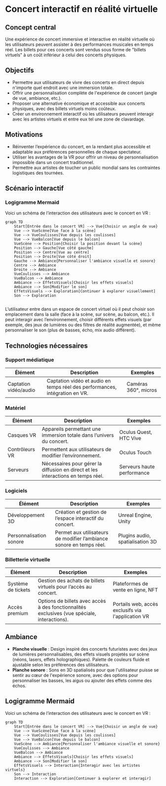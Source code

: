 # Concert interactif en réalité virtuelle

## Concept central

Une expérience de concert immersive et interactive en réalité virtuelle où les utilisateurs peuvent assister à des performances musicales en temps réel. Les billets pour ces concerts sont vendus sous forme de "billets virtuels" à un coût inférieur à celui des concerts physiques.

## Objectifs

- Permettre aux utilisateurs de vivre des concerts en direct depuis n'importe quel endroit avec une immersion totale.
- Offrir une personnalisation complète de l'expérience de concert (angle de vue, ambiance, etc.).
- Proposer une alternative économique et accessible aux concerts physiques, avec des billets virtuels moins coûteux.
- Créer un environnement interactif où les utilisateurs peuvent interagir avec les artistes virtuels et entre eux tel une zone de clavardage.

## Motivations

- Réinventer l’expérience du concert, en la rendant plus accessible et adaptable aux préférences personnelles de chaque spectateur.
- Utiliser les avantages de la VR pour offrir un niveau de personnalisation impossible dans un concert traditionnel.
- Permettre aux artistes de toucher un public mondial sans les contraintes logistiques des tournées.

## Scénario interactif

### Logigramme Mermaid

Voici un schéma de l’interaction des utilisateurs avec le concert en VR :

```mermaid
graph TD
    Start[Entrée dans le concert VR] --> Vue{Choisir un angle de vue}
    Vue --> VueScène[Vue face à la scène]
    Vue --> VueCoulisses[Vue depuis les coulisses]
    Vue --> VueBalcon[Vue depuis le balcon]
    VueScène --> Position{Choisir la position devant la scène}
    Position --> Gauche[Vue côté gauche]
    Position --> Centre[Vue au centre]
    Position --> Droite[Vue côté droit]
    Gauche --> Ambiance{Personnaliser l'ambiance visuelle et sonore}
    Centre --> Ambiance
    Droite --> Ambiance
    VueCoulisses --> Ambiance
    VueBalcon --> Ambiance
    Ambiance --> EffetsVisuels[Choisir les effets visuels]
    Ambiance --> Son[Modifier le son]
    EffetsVisuels --> Exploration[Continuer à explorer visuellement]
    Son --> Exploration


```

L’utilisateur entre dans un espace de concert virtuel où il peut choisir son emplacement dans la salle (face à la scène, sur scène, au balcon, etc.). Il peut interagir avec l’environnement, choisir différents effets visuels (par exemple, des jeux de lumières ou des filtres de réalité augmentée), et même personnaliser le son (plus de basses, écho, mix audio différent).

## Technologies nécessaires

### Support médiatique

| Élément               | Description                                                                 | Exemples             |
| --------------------- | --------------------------------------------------------------------------- | -------------------- |
| Captation vidéo/audio | Captation vidéo et audio en temps réel des performances, intégration en VR. | Caméras 360°, micros |

### Matériel

| Élément        | Description                                                                      | Exemples                   |
| -------------- | -------------------------------------------------------------------------------- | -------------------------- |
| Casques VR     | Appareils permettant une immersion totale dans l’univers du concert.             | Oculus Quest, HTC Vive     |
| Contrôleurs VR | Permettent aux utilisateurs de modifier l’environnement.                         | Oculus Touch               |
| Serveurs       | Nécessaires pour gérer la diffusion en direct et les interactions en temps réel. | Serveurs haute performance |

### Logiciels

| Élément                 | Description                                                          | Exemples                         |
| ----------------------- | -------------------------------------------------------------------- | -------------------------------- |
| Développement 3D        | Création et gestion de l’espace interactif du concert.               | Unreal Engine, Unity             |
| Personnalisation sonore | Permet aux utilisateurs de modifier l’ambiance sonore en temps réel. | Plugins audio, spatialisation 3D |

### Billetterie virtuelle

| Élément            | Description                                                                                  | Exemples                                           |
| ------------------ | -------------------------------------------------------------------------------------------- | -------------------------------------------------- |
| Système de tickets | Gestion des achats de billets virtuels pour l’accès au concert.                              | Plateformes de vente en ligne, NFT                 |
| Accès premium      | Options de billets avec accès à des fonctionnalités exclusives (vue spéciale, interactions). | Portails web, accès exclusifs via l'application VR |

## Ambiance

- **Planche visuelle** : Design inspiré des concerts futuristes avec des jeux de lumières personnalisables, des effets visuels projetés sur scène (néons, lasers, effets holographiques). Palette de couleurs fluide et ajustable selon les préférences des utilisateurs.
- **Planche sonore** : Sons en 3D spatialisés pour que l'utilisateur puisse se sentir au cœur de l'expérience sonore, avec des options pour personnaliser les basses, les aigus ou ajouter des effets comme des échos.

## Logigramme Mermaid

Voici un schéma de l’interaction des utilisateurs avec le concert en VR :

```mermaid
graph TD
    Start[Entrée dans le concert VR] --> Vue{Choisir un angle de vue}
    Vue --> VueScène[Vue face à la scène]
    Vue --> VueCoulisses[Vue depuis les coulisses]
    Vue --> VueBalcon[Vue depuis le balcon]
    VueScène --> Ambiance{Personnaliser l'ambiance visuelle et sonore}
    VueCoulisses --> Ambiance
    VueBalcon --> Ambiance
    Ambiance --> EffetsVisuels[Choisir les effets visuels]
    Ambiance --> Son[Modifier le son]
    EffetsVisuels --> Interaction{Interagir avec les artistes virtuels}
    Son --> Interaction
    Interaction --> Exploration[Continuer à explorer et interagir]
```
